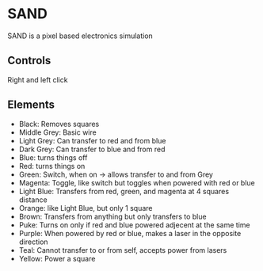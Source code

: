 # SAND

SAND is a pixel based electronics simulation

## Controls

Right and left click

## Elements

- Black: Removes squares
- Middle Grey: Basic wire
- Light Grey: Can transfer to red and from blue
- Dark Grey: Can transfer to blue and from red
- Blue: turns things off
- Red: turns things on
- Green: Switch, when on -> allows transfer to and from Grey
- Magenta: Toggle, like switch but toggles when powered with red or blue
- Light Blue: Transfers from red, green, and magenta at 4 squares distance
- Orange: like Light Blue, but only 1 square
- Brown: Transfers from anything but only transfers to blue
- Puke: Turns on only if red and blue powered adjecent at the same time
- Purple: When powered by red or blue, makes a laser in the opposite direction
- Teal: Cannot transfer to or from self, accepts power from lasers
- Yellow: Power a square
